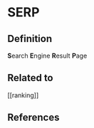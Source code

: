 # SERP


## Definition
**S**earch
**E**ngine
**R**esult
**P**age

## Related to
[[ranking]]

## References


